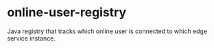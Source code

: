 # online-user-registry
Java registry that tracks which online user is connected to which edge service instance.
